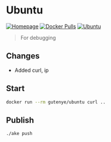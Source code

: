 # Ubuntu

[![Homepage](https://img.shields.io/badge/homepage-github-blue?style=flat-square)](https://github.com/gutenye/dockerfiles/tree/master/ubuntu) 
[![Docker Pulls](https://img.shields.io/docker/pulls/gutenye/ubuntu?style=flat-square)](https://hub.docker.com/r/gutenye/ubuntu)
[![Ubuntu](https://img.shields.io/badge/ubuntu-gray?style=flat-square)](https://hub.docker.com/_/ubuntu)

> For debugging

## Changes

- Added curl, ip

## Start

```sh
docker run --rm gutenye/ubuntu curl ..
```

## Publish

```sh
./ake push
```
